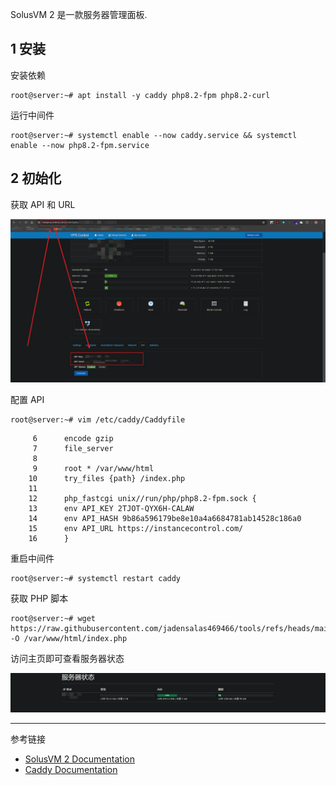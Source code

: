 SolusVM 2 是一款服务器管理面板.

## 1 安装

安装依赖

```shell
root@server:~# apt install -y caddy php8.2-fpm php8.2-curl
```

运行中间件

```shell
root@server:~# systemctl enable --now caddy.service && systemctl enable --now php8.2-fpm.service
```

## 2 初始化

获取 API 和 URL

![获取 API 和 URL](./../../../../images/%E4%BD%BF%E7%94%A8%20SolusVM%202%20API%20%E8%8E%B7%E5%8F%96%E6%9C%8D%E5%8A%A1%E5%99%A8%E4%BF%A1%E6%81%AF/%E8%8E%B7%E5%8F%96%20API%20%E5%92%8C%20URL.png)

配置 API

```shell
root@server:~# vim /etc/caddy/Caddyfile
```

```
     6		encode gzip
     7		file_server
     8
     9		root * /var/www/html
    10		try_files {path} /index.php
    11
    12		php_fastcgi unix//run/php/php8.2-fpm.sock {
    13		env API_KEY 2TJOT-QYX6H-CALAW
    14		env API_HASH 9b86a596179be8e10a4a6684781ab14528c186a0
    15		env API_URL https://instancecontrol.com/
    16		}
```

重启中间件

```shell
root@server:~# systemctl restart caddy
```

获取 PHP 脚本

```
root@server:~# wget https://raw.githubusercontent.com/jadensalas469466/tools/refs/heads/main/other/SolusVM%202/index.php -O /var/www/html/index.php 
```

访问主页即可查看服务器状态

![访问主页即可查看服务器状态](./../../../../images/%E4%BD%BF%E7%94%A8%20SolusVM%202%20API%20%E8%8E%B7%E5%8F%96%E6%9C%8D%E5%8A%A1%E5%99%A8%E4%BF%A1%E6%81%AF/%E8%AE%BF%E9%97%AE%E4%B8%BB%E9%A1%B5%E5%8D%B3%E5%8F%AF%E6%9F%A5%E7%9C%8B%E6%9C%8D%E5%8A%A1%E5%99%A8%E7%8A%B6%E6%80%81.png)

---

参考链接

- [SolusVM 2 Documentation](https://docs.solusvm.com/)
- [Caddy Documentation](https://caddyserver.com/docs/)
